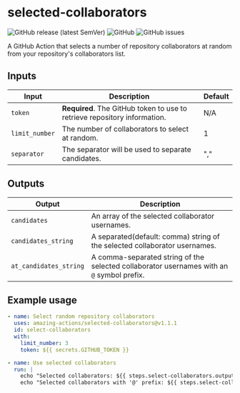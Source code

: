 # selected-collaborators

![GitHub release (latest SemVer)](https://img.shields.io/github/v/release/akinocccc/selected-collaborators?style=flat-square)
![GitHub](https://img.shields.io/github/license/akinocccc/selected-collaborators?style=flat-square)
![GitHub issues](https://img.shields.io/github/issues/akinocccc/selected-collaborators?style=flat-square)

A GitHub Action that selects a number of repository collaborators at random from your repository's collaborators list.

## Inputs

| Input | Description | Default |
| ----- | ----------- | ------- |
| `token` | **Required**. The GitHub token to use to retrieve repository information. | N/A |
| `limit_number` | The number of collaborators to select at random. | 1 |
| `separator` | The separator will be used to separate candidates. | "," |

## Outputs

| Output | Description |
| ------ | ----------- |
| `candidates` | An array of the selected collaborator usernames. |
| `candidates_string` | A separated(default: comma) string of the selected collaborator usernames. |
| `at_candidates_string` | A comma-separated string of the selected collaborator usernames with an `@` symbol prefix. |

## Example usage

```yaml
- name: Select random repository collaborators
  uses: amazing-actions/selected-collaborators@v1.1.1
  id: select-collaborators
  with:
    limit_number: 3
    token: ${{ secrets.GITHUB_TOKEN }}

- name: Use selected collaborators
  run: |
    echo "Selected collaborators: ${{ steps.select-collaborators.outputs.candidates_string }}"
    echo "Selected collaborators with '@' prefix: ${{ steps.select-collaborators.outputs.at_candidates_string }}"
